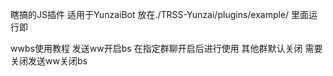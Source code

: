 瞎搞的JS插件
适用于YunzaiBot 放在./TRSS-Yunzai/plugins/example/ 里面运行即

wwbs使用教程 发送ww开启bs 在指定群聊开启后进行使用  其他群默认关闭 需要关闭发送ww关闭bs
